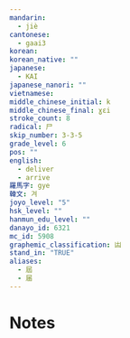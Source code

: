 ```yaml
---
mandarin:
  - jiè
cantonese:
  - gaai3
korean:
korean_native: ""
japanese:
  - KAI
japanese_nanori: ""
vietnamese:
middle_chinese_initial: k
middle_chinese_final: ɣɛi
stroke_count: 8
radical: 尸
skip_number: 3-3-5
grade_level: 6
pos: ""
english:
  - deliver
  - arrive
羅馬字: gye
韓文: 겨
joyo_level: "5"
hsk_level: ""
hanmun_edu_level: ""
danayo_id: 6321
mc_id: 5908
graphemic_classification: 凷
stand_in: "TRUE"
aliases:
  - 屆
  - 届
---
```


# Notes
